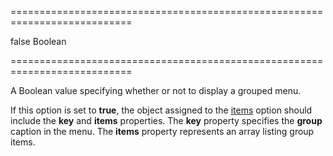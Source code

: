 ===========================================================================
<!--default-->false<!--/default-->
<!--type-->Boolean<!--/type-->
===========================================================================

<!--shortDescription-->
A Boolean value specifying whether or not to display a grouped menu.
<!--/shortDescription-->

<!--fullDescription-->
If this option is set to **true**, the object assigned to the [items](/Documentation/ApiReference/UI_Widgets/dxSlideOut/Configuration/#items) option should include the **key** and **items** properties. The **key** property specifies the **group** caption in the menu. The **items** property represents an array listing group items.


<!--/fullDescription-->